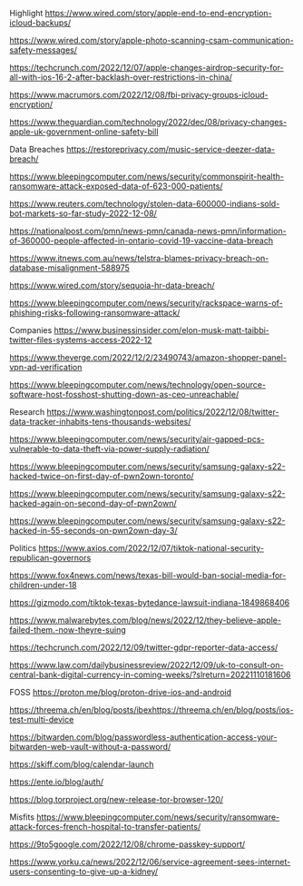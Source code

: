 Highlight
https://www.wired.com/story/apple-end-to-end-encryption-icloud-backups/

https://www.wired.com/story/apple-photo-scanning-csam-communication-safety-messages/

https://techcrunch.com/2022/12/07/apple-changes-airdrop-security-for-all-with-ios-16-2-after-backlash-over-restrictions-in-china/

https://www.macrumors.com/2022/12/08/fbi-privacy-groups-icloud-encryption/

https://www.theguardian.com/technology/2022/dec/08/privacy-changes-apple-uk-government-online-safety-bill

Data Breaches
https://restoreprivacy.com/music-service-deezer-data-breach/

https://www.bleepingcomputer.com/news/security/commonspirit-health-ransomware-attack-exposed-data-of-623-000-patients/

https://www.reuters.com/technology/stolen-data-600000-indians-sold-bot-markets-so-far-study-2022-12-08/

https://nationalpost.com/pmn/news-pmn/canada-news-pmn/information-of-360000-people-affected-in-ontario-covid-19-vaccine-data-breach

https://www.itnews.com.au/news/telstra-blames-privacy-breach-on-database-misalignment-588975

https://www.wired.com/story/sequoia-hr-data-breach/

https://www.bleepingcomputer.com/news/security/rackspace-warns-of-phishing-risks-following-ransomware-attack/

Companies
https://www.businessinsider.com/elon-musk-matt-taibbi-twitter-files-systems-access-2022-12

https://www.theverge.com/2022/12/2/23490743/amazon-shopper-panel-vpn-ad-verification

https://www.bleepingcomputer.com/news/technology/open-source-software-host-fosshost-shutting-down-as-ceo-unreachable/

Research
https://www.washingtonpost.com/politics/2022/12/08/twitter-data-tracker-inhabits-tens-thousands-websites/

https://www.bleepingcomputer.com/news/security/air-gapped-pcs-vulnerable-to-data-theft-via-power-supply-radiation/

https://www.bleepingcomputer.com/news/security/samsung-galaxy-s22-hacked-twice-on-first-day-of-pwn2own-toronto/

https://www.bleepingcomputer.com/news/security/samsung-galaxy-s22-hacked-again-on-second-day-of-pwn2own/

https://www.bleepingcomputer.com/news/security/samsung-galaxy-s22-hacked-in-55-seconds-on-pwn2own-day-3/

Politics
https://www.axios.com/2022/12/07/tiktok-national-security-republican-governors

https://www.fox4news.com/news/texas-bill-would-ban-social-media-for-children-under-18

https://gizmodo.com/tiktok-texas-bytedance-lawsuit-indiana-1849868406

https://www.malwarebytes.com/blog/news/2022/12/they-believe-apple-failed-them.-now-theyre-suing

https://techcrunch.com/2022/12/09/twitter-gdpr-reporter-data-access/

https://www.law.com/dailybusinessreview/2022/12/09/uk-to-consult-on-central-bank-digital-currency-in-coming-weeks/?slreturn=20221110181606

FOSS
https://proton.me/blog/proton-drive-ios-and-android

https://threema.ch/en/blog/posts/ibexhttps://threema.ch/en/blog/posts/ios-test-multi-device

https://bitwarden.com/blog/passwordless-authentication-access-your-bitwarden-web-vault-without-a-password/

https://skiff.com/blog/calendar-launch

https://ente.io/blog/auth/

https://blog.torproject.org/new-release-tor-browser-120/

Misfits
https://www.bleepingcomputer.com/news/security/ransomware-attack-forces-french-hospital-to-transfer-patients/

https://9to5google.com/2022/12/08/chrome-passkey-support/

https://www.yorku.ca/news/2022/12/06/service-agreement-sees-internet-users-consenting-to-give-up-a-kidney/
